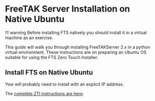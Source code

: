 
# FreeTAK Server Installation on Native Ubuntu

!!! warning
    Before installing FTS natively you should install it in a virtual machine as an exercise.
    
This guide will walk you through installing FreeTAKServer 2.x in a python virtual environment.
These instructions are on preparing an Ubuntu OS suitable for using the FTS Zero Touch Installer.

## Install FTS on Native Ubuntu

Yow will probably need to install with an explicit IP address.

The [complete ZTI instructions are here](../../mechanism/Ansible/ZeroTouchInstall.md).